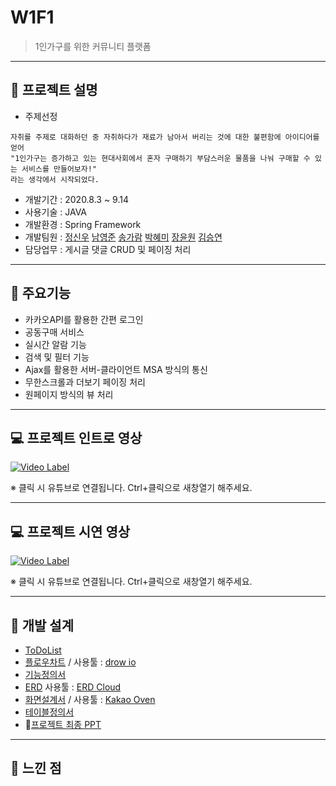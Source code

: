 # W1F1
> 1인가구를 위한 커뮤니티 플랫폼

-----------
## &#127836; 프로젝트 설명
* 주제선정 
```
자취를 주제로 대화하던 중 자취하다가 재료가 남아서 버리는 것에 대한 불편함에 아이디어를 얻어
"1인가구는 증가하고 있는 현대사회에서 혼자 구매하기 부담스러운 물품을 나눠 구매할 수 있는 서비스를 만들어보자!"
라는 생각에서 시작되었다.
```
* 개발기간 : 2020.8.3 ~ 9.14
* 사용기술 : JAVA
* 개발환경 : Spring Framework
* 개발팀원 : [정신우](https://github.com/s1nwoo "정신우") [남영준](https://github.com/YoungJoonNam "남영준") [송가람](https://github.com/NikkieS "송가람") [박혜미](https://github.com/phm3241 "박혜미") [장윤원](https://github.com/zannew "장윤원") [김승연](https://github.com/nullsector12 "김승연")
* 담당업무 : 게시글 댓글 CRUD 및 페이징 처리

-----------

## &#128170; 주요기능 
* 카카오API를 활용한 간편 로그인
* 공동구매 서비스
* 실시간 알람 기능
* 검색 및 필터 기능
* Ajax를 활용한 서버-클라이언트 MSA 방식의 통신
* 무한스크롤과 더보기 페이징 처리
* 원페이지 방식의 뷰 처리
-----------

## &#128187; 프로젝트 인트로 영상
[![Video Label](https://img.youtube.com/vi/aCwO6-Lt5fA/0.jpg)](https://youtu.be/aCwO6-Lt5fA)

※ 클릭 시 유튜브로 연결됩니다. Ctrl+클릭으로 새창열기 해주세요.

-----------
## &#128187; 프로젝트 시연 영상
[![Video Label](https://img.youtube.com/vi/NiBQ3iUOvgM/0.jpg)](https://youtu.be/NiBQ3iUOvgM)

※ 클릭 시 유튜브로 연결됩니다. Ctrl+클릭으로 새창열기 해주세요.

-----------
## &#128221; 개발 설계
* [ToDoList](https://docs.google.com/document/d/1bYT4GFLcFJ_UjXLoZdrYLiE4dDvtWJQcQLat3OIq1Uw/edit?usp=sharing)
* [플로우차트](https://drive.google.com/file/d/1pmmGtBzhikj7JPZHjvUBrX5z2B82_SZL/view?usp=sharing) / 사용툴 : [drow io](https://app.diagrams.net/)
* [기능정의서](https://docs.google.com/spreadsheets/d/1NCqAn5_14D6SS678_U6fSOFyqZ_dbzm945EmDkZdceU/edit?usp=sharing)
* [ERD](https://drive.google.com/file/d/1aqfKfQEfgmiJ37vbYgq1GpkJVNK8YktS/view?usp=sharing) 사용툴 : [ERD Cloud](https://www.erdcloud.com/)
* [화면설계서](https://drive.google.com/file/d/1G3vA51nAK-AKpIPjIehYtJ21bRyvGTKh/view?usp=sharing) / 사용툴 : [Kakao Oven](https://ovenapp.io/)
* [테이블정의서](https://docs.google.com/spreadsheets/d/1NCqAn5_14D6SS678_U6fSOFyqZ_dbzm945EmDkZdceU/edit?usp=sharing)
* &#127775;[프로젝트 최종 PPT](https://drive.google.com/file/d/1cWE9EtIXe5pwTTxQFqWmT6agnqX9BCKH/view?usp=sharing)
-----------
## &#128173; 느낀 점
```


```
